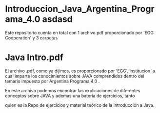   # Introduccion_Java_Argentina_Programa_4.0 asdasd
  Este repositorio cuenta en total con 1 archivo pdf proporcionado por 'EGG Cooperation' y 3 carpetas
  
  # Java Intro.pdf
  El archivo .pdf, como ya dijimos, es proporcionado por 'EGG', institucion la cual imparte los conocimientos sobre JAVA comprendidos dentro del temario impuesto por
  Argentina Programa 4.0 .
  
  En este archivo podemos encontrar las explicaciones de diferentes conceptos sobre JAVA y ademas una bateria de ejercicios, tanto 
  
  
  
  quien es la 
  Repo de ejercicios y material teórico de la introducción a Java.

